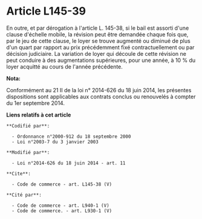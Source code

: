 # Article L145-39

En outre, et par dérogation à l'article L. 145-38, si le bail est assorti d'une clause d'échelle mobile, la révision peut
être demandée chaque fois que, par le jeu de cette clause, le loyer se trouve augmenté ou diminué de plus d'un quart par
rapport au prix précédemment fixé contractuellement ou par décision judiciaire. La variation de loyer qui découle de cette
révision ne peut conduire à des augmentations supérieures, pour une année, à 10 % du loyer acquitté au cours de l'année
précédente.

**Nota:**

Conformément au 21 II de la loi n° 2014-626 du 18 juin 2014, les présentes dispositions sont applicables aux contrats conclus
ou renouvelés à compter du 1er septembre 2014.

**Liens relatifs à cet article**

	**Codifié par**:

	  - Ordonnance n°2000-912 du 18 septembre 2000
	  - Loi n°2003-7 du 3 janvier 2003

	**Modifié par**:

	  - Loi n°2014-626 du 18 juin 2014 - art. 11

	**Cite**:

	  - Code de commerce - art. L145-38 (V)

	**Cité par**:

	  - Code de commerce - art. L940-1 (V)
	  - Code de commerce. - art. L930-1 (V)
